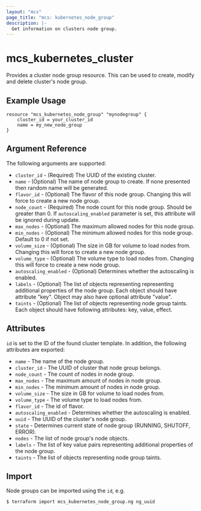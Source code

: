 ```yaml
---
layout: "mcs"
page_title: "mcs: kubernetes_node_group"
description: |-
  Get information on clusters node group.
---
```


# mcs\_kubernetes\_cluster

Provides a cluster node group resource. This can be used to create, modify and delete cluster's node group.

## Example Usage
```
resource "mcs_kubernetes_node_group" "mynodegroup" {
    cluster_id = your_cluster_id
    name = my_new_node_group
}
```

## Argument Reference

The following arguments are supported:

* `cluster_id` - (Required) The UUID of the existing cluster.
* `name` - (Optional) The name of node group to create.
 If none presented then random name will be generated.
* `flavor_id` - (Optional) The flavor of this node group.
 Changing this will force to create a new node group.
* `node_count` - (Required) The node count for this node group. Should be greater than 0.
 If `autoscaling_enabled` parameter is set, this attribute will be ignored during update.
* `max_nodes` - (Optional) The maximum allowed nodes for this node group.
* `min_nodes` - (Optional) The minimum allowed nodes for this node group. Default to 0 if not set.
* `volume_size` - (Optional) The size in GB for volume to load nodes from.
 Changing this will force to create a new node group.
* `volume_type` - (Optional) The volume type to load nodes from.
 Changing this will force to create a new node group.
* `autoscaling_enabled` - (Optional) Determines whether the autoscaling is enabled.
* `labels` - (Optional) The list of objects representing representing additional 
    properties of the node group. Each object should have attribute "key". 
    Object may also have optional attribute "value".
* `taints` - (Optional) The list of objects representing node group taints. Each
    object should have following attributes: key, value, effect.

    
## Attributes
`id` is set to the ID of the found cluster template. In addition, the following
attributes are exported:

* `name` - The name of the node group.
* `cluster_id` - The UUID of cluster that node group belongs.
* `node_count` - The count of nodes in node group.
* `max_nodes` - The maximum amount of nodes in node group.
* `min_nodes` - The minimum amount of nodes in node group.
* `volume_size` - The size in GB for volume to load nodes from.
* `volume_type` - The volume type to load nodes from.
* `flavor_id` - The id of flavor.
* `autoscaling_enabled` - Determines whether the autoscaling is enabled.
* `uuid` - The UUID of the cluster's node group.
* `state` - Determines current state of node group (RUNNING, SHUTOFF, ERROR).
* `nodes` - The list of node group's node objects.
* `labels` - The list of key value pairs representing additional
    properties of the node group.
* `taints` - The list of objects representing node group taints.

## Import

Node groups can be imported using the `id`, e.g.

```
$ terraform import mcs_kubernetes_node_group.ng ng_uuid
```